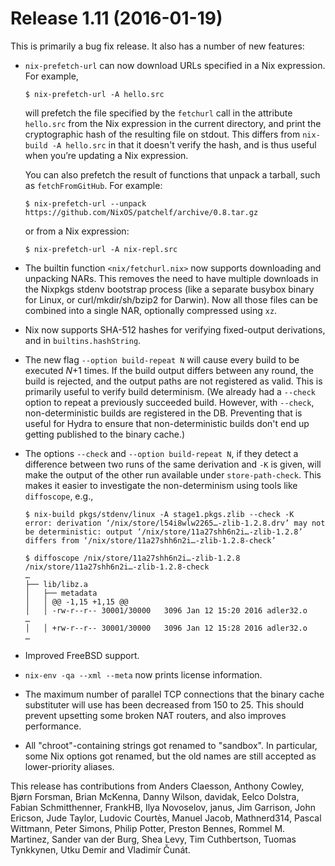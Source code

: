 # Release 1.11 (2016-01-19)

This is primarily a bug fix release. It also has a number of new
features:

  - `nix-prefetch-url` can now download URLs specified in a Nix
    expression. For example,

        $ nix-prefetch-url -A hello.src

    will prefetch the file specified by the `fetchurl` call in the
    attribute `hello.src` from the Nix expression in the current
    directory, and print the cryptographic hash of the resulting file on
    stdout. This differs from `nix-build -A
                    hello.src` in that it doesn't verify the hash, and is thus useful
    when you’re updating a Nix expression.

    You can also prefetch the result of functions that unpack a tarball,
    such as `fetchFromGitHub`. For example:

        $ nix-prefetch-url --unpack https://github.com/NixOS/patchelf/archive/0.8.tar.gz

    or from a Nix expression:

        $ nix-prefetch-url -A nix-repl.src

  - The builtin function `<nix/fetchurl.nix>` now supports downloading
    and unpacking NARs. This removes the need to have multiple downloads
    in the Nixpkgs stdenv bootstrap process (like a separate busybox
    binary for Linux, or curl/mkdir/sh/bzip2 for Darwin). Now all those
    files can be combined into a single NAR, optionally compressed using
    `xz`.

  - Nix now supports SHA-512 hashes for verifying fixed-output
    derivations, and in `builtins.hashString`.

  - The new flag `--option build-repeat
                            N` will cause every build to be executed *N*+1 times. If the build
    output differs between any round, the build is rejected, and the
    output paths are not registered as valid. This is primarily useful
    to verify build determinism. (We already had a `--check` option to
    repeat a previously succeeded build. However, with `--check`,
    non-deterministic builds are registered in the DB. Preventing that
    is useful for Hydra to ensure that non-deterministic builds don't
    end up getting published to the binary cache.)

  - The options `--check` and `--option
                            build-repeat N`, if they detect a difference between two runs of the
    same derivation and `-K` is given, will make the output of the other
    run available under `store-path-check`. This makes it easier to
    investigate the non-determinism using tools like `diffoscope`, e.g.,

        $ nix-build pkgs/stdenv/linux -A stage1.pkgs.zlib --check -K
        error: derivation ‘/nix/store/l54i8wlw2265…-zlib-1.2.8.drv’ may not
        be deterministic: output ‘/nix/store/11a27shh6n2i…-zlib-1.2.8’
        differs from ‘/nix/store/11a27shh6n2i…-zlib-1.2.8-check’

        $ diffoscope /nix/store/11a27shh6n2i…-zlib-1.2.8 /nix/store/11a27shh6n2i…-zlib-1.2.8-check
        …
        ├── lib/libz.a
        │   ├── metadata
        │   │ @@ -1,15 +1,15 @@
        │   │ -rw-r--r-- 30001/30000   3096 Jan 12 15:20 2016 adler32.o
        …
        │   │ +rw-r--r-- 30001/30000   3096 Jan 12 15:28 2016 adler32.o
        …

  - Improved FreeBSD support.

  - `nix-env -qa --xml --meta` now prints license information.

  - The maximum number of parallel TCP connections that the binary cache
    substituter will use has been decreased from 150 to 25. This should
    prevent upsetting some broken NAT routers, and also improves
    performance.

  - All "chroot"-containing strings got renamed to "sandbox". In
    particular, some Nix options got renamed, but the old names are
    still accepted as lower-priority aliases.

This release has contributions from Anders Claesson, Anthony Cowley,
Bjørn Forsman, Brian McKenna, Danny Wilson, davidak, Eelco Dolstra,
Fabian Schmitthenner, FrankHB, Ilya Novoselov, janus, Jim Garrison, John
Ericson, Jude Taylor, Ludovic Courtès, Manuel Jacob, Mathnerd314, Pascal
Wittmann, Peter Simons, Philip Potter, Preston Bennes, Rommel M.
Martinez, Sander van der Burg, Shea Levy, Tim Cuthbertson, Tuomas
Tynkkynen, Utku Demir and Vladimír Čunát.
